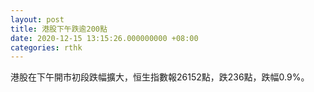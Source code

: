 ```yaml
---
layout: post
title: 港股下午跌逾200點
date: 2020-12-15 13:15:26.000000000 +08:00
categories: rthk
---
```


港股在下午開市初段跌幅擴大，恒生指數報26152點，跌236點，跌幅0.9%。

